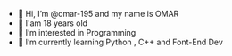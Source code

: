 - 👋 Hi, I’m @omar-195 and my name is OMAR 
- 🎉 I'am 18 years old
- 👀 I’m interested in Programming
- 🌱 I’m currently learning Python , C++ and Font-End Dev
